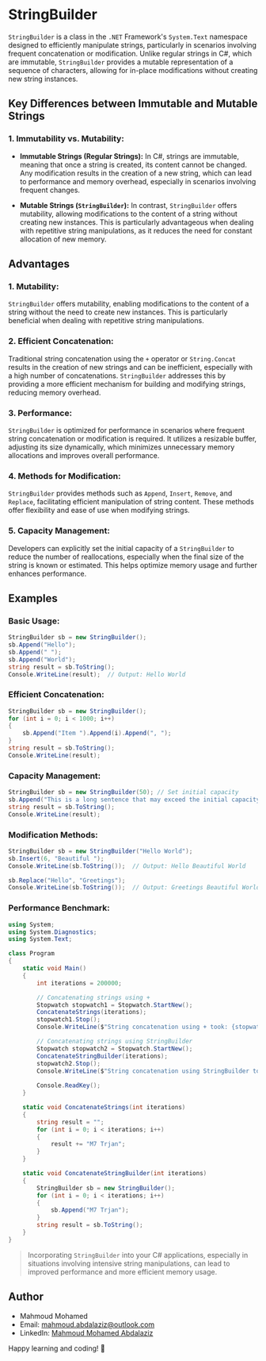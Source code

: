 # StringBuilder

`StringBuilder` is a class in the `.NET` Framework's `System.Text` namespace designed to efficiently manipulate strings, particularly in scenarios involving frequent concatenation or modification. Unlike regular strings in C#, which are immutable, `StringBuilder` provides a mutable representation of a sequence of characters, allowing for in-place modifications without creating new string instances.

## Key Differences between Immutable and Mutable Strings

### 1. **Immutability vs. Mutability:**
   - **Immutable Strings (Regular Strings):** In C#, strings are immutable, meaning that once a string is created, its content cannot be changed. Any modification results in the creation of a new string, which can lead to performance and memory overhead, especially in scenarios involving frequent changes.
   
   - **Mutable Strings (`StringBuilder`):** In contrast, `StringBuilder` offers mutability, allowing modifications to the content of a string without creating new instances. This is particularly advantageous when dealing with repetitive string manipulations, as it reduces the need for constant allocation of new memory.

## Advantages

### 1. **Mutability:**
   `StringBuilder` offers mutability, enabling modifications to the content of a string without the need to create new instances. This is particularly beneficial when dealing with repetitive string manipulations.

### 2. **Efficient Concatenation:**
   Traditional string concatenation using the `+` operator or `String.Concat` results in the creation of new strings and can be inefficient, especially with a high number of concatenations. `StringBuilder` addresses this by providing a more efficient mechanism for building and modifying strings, reducing memory overhead.

### 3. **Performance:**
   `StringBuilder` is optimized for performance in scenarios where frequent string concatenation or modification is required. It utilizes a resizable buffer, adjusting its size dynamically, which minimizes unnecessary memory allocations and improves overall performance.

### 4. **Methods for Modification:**
   `StringBuilder` provides methods such as `Append`, `Insert`, `Remove`, and `Replace`, facilitating efficient manipulation of string content. These methods offer flexibility and ease of use when modifying strings.

### 5. **Capacity Management:**
   Developers can explicitly set the initial capacity of a `StringBuilder` to reduce the number of reallocations, especially when the final size of the string is known or estimated. This helps optimize memory usage and further enhances performance.

## Examples

### Basic Usage:
```csharp
StringBuilder sb = new StringBuilder();
sb.Append("Hello");
sb.Append(" ");
sb.Append("World");
string result = sb.ToString();
Console.WriteLine(result);  // Output: Hello World
```

### Efficient Concatenation:
```csharp
StringBuilder sb = new StringBuilder();
for (int i = 0; i < 1000; i++)
{
    sb.Append("Item ").Append(i).Append(", ");
}
string result = sb.ToString();
Console.WriteLine(result);
```

### Capacity Management:
```csharp
StringBuilder sb = new StringBuilder(50); // Set initial capacity
sb.Append("This is a long sentence that may exceed the initial capacity.");
string result = sb.ToString();
Console.WriteLine(result);
```

### Modification Methods:
```csharp
StringBuilder sb = new StringBuilder("Hello World");
sb.Insert(6, "Beautiful ");
Console.WriteLine(sb.ToString());  // Output: Hello Beautiful World

sb.Replace("Hello", "Greetings");
Console.WriteLine(sb.ToString());  // Output: Greetings Beautiful World
```

### Performance Benchmark:
```csharp
using System;
using System.Diagnostics;
using System.Text;

class Program
{
    static void Main()
    {
        int iterations = 200000;

        // Concatenating strings using +
        Stopwatch stopwatch1 = Stopwatch.StartNew();
        ConcatenateStrings(iterations);
        stopwatch1.Stop();
        Console.WriteLine($"String concatenation using + took: {stopwatch1.ElapsedMilliseconds} ms");

        // Concatenating strings using StringBuilder
        Stopwatch stopwatch2 = Stopwatch.StartNew();
        ConcatenateStringBuilder(iterations);
        stopwatch2.Stop();
        Console.WriteLine($"String concatenation using StringBuilder took: {stopwatch2.ElapsedMilliseconds} ms");
    
        Console.ReadKey();
    }

    static void ConcatenateStrings(int iterations)
    {
        string result = "";
        for (int i = 0; i < iterations; i++)
        {
            result += "M7 Trjan";
        }
    }

    static void ConcatenateStringBuilder(int iterations)
    {
        StringBuilder sb = new StringBuilder();
        for (int i = 0; i < iterations; i++)
        {
            sb.Append("M7 Trjan");
        }
        string result = sb.ToString();
    }
}
```

> Incorporating `StringBuilder` into your C# applications, especially in situations involving intensive string manipulations, can lead to improved performance and more efficient memory usage.

## Author

- Mahmoud Mohamed
- Email: mahmoud.abdalaziz@outlook.com
- LinkedIn: [Mahmoud Mohamed Abdalaziz](https://www.linkedin.com/in/mahmoud-mohamed-abd/)

Happy learning and coding! 🚀
